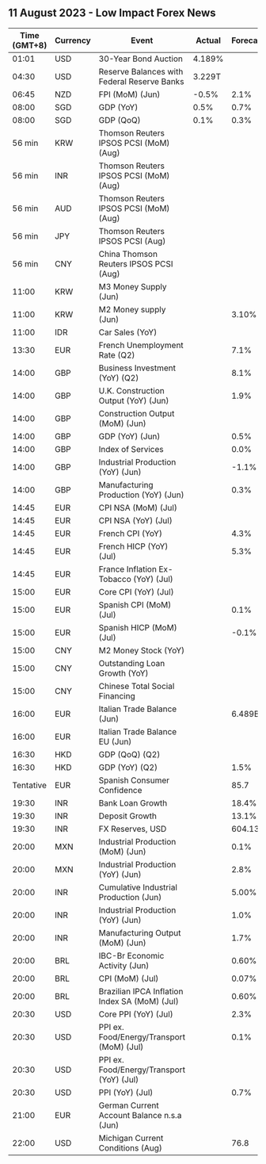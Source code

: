 ## 11 August 2023 - Low Impact Forex News

| Time (GMT+8) | Currency | Event | Actual | Forecast | Previous |
|------|----------|-------|--------|----------|----------|
| 01:01 | USD | 30-Year Bond Auction | 4.189% |  | 3.910% |
| 04:30 | USD | Reserve Balances with Federal Reserve Banks | 3.229T |  | 3.217T |
| 06:45 | NZD | FPI (MoM) (Jun) | -0.5% | 2.1% | 0.3% |
| 08:00 | SGD | GDP (YoY) | 0.5% | 0.7% | 0.4% |
| 08:00 | SGD | GDP (QoQ) | 0.1% | 0.3% | -0.4% |
| 56 min | KRW | Thomson Reuters IPSOS PCSI (MoM) (Aug) |  |  | 41.70 |
| 56 min | INR | Thomson Reuters IPSOS PCSI (MoM) (Aug) |  |  | 56.82 |
| 56 min | AUD | Thomson Reuters IPSOS PCSI (MoM) (Aug) |  |  | 48.05 |
| 56 min | JPY | Thomson Reuters IPSOS PCSI (Aug) |  |  | 38.87 |
| 56 min | CNY | China Thomson Reuters IPSOS PCSI (Aug) |  |  | 77.32 |
| 11:00 | KRW | M3 Money Supply (Jun) |  |  | 5,147.7B |
| 11:00 | KRW | M2 Money supply (Jun) |  | 3.10% | 2.10% |
| 11:00 | IDR | Car Sales (YoY) |  |  | 4.70% |
| 13:30 | EUR | French Unemployment Rate (Q2) |  | 7.1% | 7.1% |
| 14:00 | GBP | Business Investment (YoY) (Q2) |  | 8.1% | 5.8% |
| 14:00 | GBP | U.K. Construction Output (YoY) (Jun) |  | 1.9% | 0.2% |
| 14:00 | GBP | Construction Output (MoM) (Jun) |  |  | -0.2% |
| 14:00 | GBP | GDP (YoY) (Jun) |  | 0.5% | -0.4% |
| 14:00 | GBP | Index of Services |  | 0.0% | 0.0% |
| 14:00 | GBP | Industrial Production (YoY) (Jun) |  | -1.1% | -2.3% |
| 14:00 | GBP | Manufacturing Production (YoY) (Jun) |  | 0.3% | -1.2% |
| 14:45 | EUR | CPI NSA (MoM) (Jul) |  |  | 0.20% |
| 14:45 | EUR | CPI NSA (YoY) (Jul) |  |  | 4.30% |
| 14:45 | EUR | French CPI (YoY) |  | 4.3% | 4.5% |
| 14:45 | EUR | French HICP (YoY) (Jul) |  | 5.3% | 5.0% |
| 14:45 | EUR | France Inflation Ex-Tobacco (YoY) (Jul) |  |  | 4.40% |
| 15:00 | EUR | Core CPI (YoY) (Jul) |  |  | 5.9% |
| 15:00 | EUR | Spanish CPI (MoM) (Jul) |  | 0.1% | 0.6% |
| 15:00 | EUR | Spanish HICP (MoM) (Jul) |  | -0.1% | 0.6% |
| 15:00 | CNY | M2 Money Stock (YoY) |  |  | 11.3% |
| 15:00 | CNY | Outstanding Loan Growth (YoY) |  |  | 11.3% |
| 15:00 | CNY | Chinese Total Social Financing |  |  | 4,220.0B |
| 16:00 | EUR | Italian Trade Balance (Jun) |  | 6.489B | 4.711B |
| 16:00 | EUR | Italian Trade Balance EU (Jun) |  |  | 0.27B |
| 16:30 | HKD | GDP (QoQ) (Q2) |  |  | 5.3% |
| 16:30 | HKD | GDP (YoY) (Q2) |  | 1.5% | 2.9% |
| Tentative | EUR | Spanish Consumer Confidence |  | 85.7 | 92.4 |
| 19:30 | INR | Bank Loan Growth |  | 18.4% | 20.2% |
| 19:30 | INR | Deposit Growth |  | 13.1% | 13.2% |
| 19:30 | INR | FX Reserves, USD |  | 604.13B | 603.87B |
| 20:00 | MXN | Industrial Production (MoM) (Jun) |  | 0.1% | 1.0% |
| 20:00 | MXN | Industrial Production (YoY) (Jun) |  | 2.8% | 3.9% |
| 20:00 | INR | Cumulative Industrial Production (Jun) |  | 5.00% | 4.80% |
| 20:00 | INR | Industrial Production (YoY) (Jun) |  | 1.0% | 5.2% |
| 20:00 | INR | Manufacturing Output (MoM) (Jun) |  | 1.7% | 5.7% |
| 20:00 | BRL | IBC-Br Economic Activity (Jun) |  | 0.60% | -2.00% |
| 20:00 | BRL | CPI (MoM) (Jul) |  | 0.07% | -0.08% |
| 20:00 | BRL | Brazilian IPCA Inflation Index SA (MoM) (Jul) |  | 0.60% | -0.02% |
| 20:30 | USD | Core PPI (YoY) (Jul) |  | 2.3% | 2.4% |
| 20:30 | USD | PPI ex. Food/Energy/Transport (MoM) (Jul) |  | 0.1% | 0.1% |
| 20:30 | USD | PPI ex. Food/Energy/Transport (YoY) (Jul) |  |  | 2.6% |
| 20:30 | USD | PPI (YoY) (Jul) |  | 0.7% | 0.1% |
| 21:00 | EUR | German Current Account Balance n.s.a (Jun) |  |  | 8.9B |
| 22:00 | USD | Michigan Current Conditions (Aug) |  | 76.8 | 76.6 |
